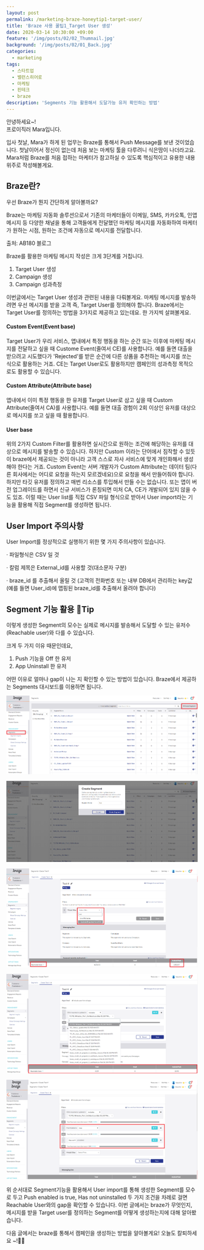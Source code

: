 ```yaml
---
layout: post
permalink: /marketing-braze-honeytip1-target-user/
title: 'Braze 사용 꿀팁1_Target User 생성'
date: 2020-03-14 10:30:00 +09:00
feature: '/img/posts/02/02_Thumnail.jpg'
background: '/img/posts/02/01_Back.jpg'
categories:
  - marketing
tags:
  - 스타트업
  - 밸런스히어로
  - 마케팅
  - 핀테크
  - braze
description: 'Segments 기능 활용해서 도달가능 유저 확인하는 방법'
---
```


안녕하세요~!<br>
프로이직러 Mara입니다. 

입사 첫날, Mara가 하게 된 업무는 Braze를 통해서 Push Message를 보낸 것이었습니다. 첫날이어서 정신이 없는데 처음 보는 마케팅 툴을 다루려니 식은땀이 나더라고요. Mara처럼 Braze를 처음 접하는 마케터가 참고하실 수 있도록 핵심적이고 유용한 내용 위주로 작성해볼게요.

## Braze란?

우선 Braze가 뭔지 간단하게 알아볼까요?

Braze는 마케팅 자동화 솔루션으로서 기존의 마케터들이 이메일, SMS, 카카오톡, 인앱메시지 등 다양한 채널을 통해 고객들에게 전달했던 마케팅 메시지를 자동화하여 마케터가 원하는 시점, 원하는 조건에 자동으로 메시지를 전달합니다.

출처: AB180 블로그

Braze를 활용한 마케팅 메시지 작성은 크게 3단계를 거칩니다.

1. Target User 생성
2. Campaign 생성
3. Campaign 성과측정

이번글에서는 Target User 생성과 관련된 내용을 다뤄볼게요. 마케팅 메시지를 발송하려면 우선 메시지를 받을 고객 즉, Target User를 정의해야 합니다. Braze에서는 Target User를 정의하는 방법을 3가지로 제공하고 있는데요. 한 가지씩 살펴볼게요.

#### Custom Event(Event base)

Target User가 우리 서비스, 앱내에서 특정 행동을 하는 순간 또는 이후에 마케팅 메시지를 전달하고 싶을 때 Custome Event(줄여서 CE)를 사용합니다. 예를 들면 대출을 받으려고 시도했다가 'Rejected'를 받은 순간에 다른 상품을 추천하는 메시지를 쏘는 식으로 활용하는 거죠. CE는 Target User로도 활용하지만 캠페인의 성과측정 목적으로도 활용할 수 있습니다.

#### Custom Attribute(Attribute base)

앱내에서 이미 특정 행동을 한 유저를 Target User로 삼고 싶을 때 Custom Attribute(줄여서 CA)를 사용합니다. 예를 들면 대출 경험이 2회 이상인 유저를 대상으로 메시지를 쏘고 싶을 때 활용합니다.

#### User base

위의 2가지 Custom Filter를 활용하면 실시간으로 원하는 조건에 해당하는 유저를 대상으로 메시지를 발송할 수 있습니다. 하지만 Custom 이라는 단어에서 짐작할 수 있듯이 braze에서 제공되는 것이 아니라 고객 스스로 자사 서비스에 맞게 개인화해서 생성해야 한다는 거죠. Custom Event는 서버 개발자가 Custom Attribute는 데이터 팀(다른 회사에서는 어디로 요청을 하는지 모르겠네요)으로 요청을 해서 만들어줘야 합니다. 하지만 타깃 유저를 정의하고 매번 리소스를 투입해서 만들 수는 없습니다. 또는 앱이 버전 업그레이드를 하면서 신규 서비스가 론칭되면 미처 CA, CE가 개발되어 있지 않을 수도 있죠. 이럴 때는 User list를 직접 CSV 파일 형식으로 받아서 User import라는 기능을 활용해 직접 Segment를 생성하면 됩니다.

## User Import 주의사항

User Import를 정상적으로 실행하기 위한 몇 가지 주의사항이 있습니다.

· 파일형식은 CSV 일 것

· 칼럼 제목은 External_id를 사용할 것(대소문자 구분)

· braze_id 를 추출해서 올릴 것 (고객의 전화번호 또는 내부 DB에서 관리하는 key값(예를 들면 User_id)에 맵핑된 braze_id를 추출해서 올려야 합니다)

## Segment 기능 활용 🍯Tip

이렇게 생성한 Segment의 모수는 실제로 메시지를 발송해서 도달할 수 있는 유저수(Reachable user)와 다를 수 있습니다.

크게 두 가지 이유 때문인데요,

1. Push 기능을 Off 한 유저
2. App Uninstall 한 유저

어떤 이유로 얼마나 gap이 나는 지 확인할 수 있는 방법이 있습니다. Braze에서 제공하는 Segments 대시보드를 이용하면 됩니다.

![이미지1](/img/posts/02/01.png)

![이미지2](/img/posts/02/02.png)

![이미지3](/img/posts/02/03.png)

![이미지4](/img/posts/02/04.png)

![이미지5](/img/posts/02/05.png)

위 순서대로 Segment기능을 활용해서 User import를 통해 생성한 Segment를 모수로 두고 Push enabled is true, Has not uninstalled 두 가지 조건을 차례로 걸면 Reachable User와의 gap을 확인할 수 있습니다. 이번 글에서는 braze가 무엇인지, 메시지를 받을 Target user를 정의하는 Segment를 어떻게 생성하는지에 대해 알아봤습니다.

다음 글에서는 braze를 통해서 캠페인을 생성하는 방법을 알아볼게요! 
오늘도 칼퇴하세요 ~!🙋‍♀️
